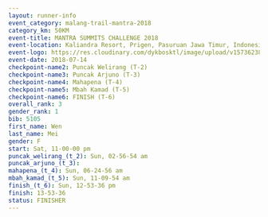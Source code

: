 ```yaml
---
layout: runner-info 
event_category: malang-trail-mantra-2018 
category_km: 50KM 
event-title: MANTRA SUMMITS CHALLENGE 2018 
event-location: Kaliandra Resort, Prigen, Pasuruan Jawa Timur, Indonesia 
event-logo: https://res.cloudinary.com/dykbosktl/image/upload/v1573623800/Logo/mantra-hiam_fujkqd.png 
event-date: 2018-07-14 
checkpoint-name2: Puncak Welirang (T-2) 
checkpoint-name3: Puncak Arjuno (T-3) 
checkpoint-name4: Mahapena (T-4) 
checkpoint-name5: Mbah Kamad (T-5) 
checkpoint-name6: FINISH (T-6) 
overall_rank: 3
gender_rank: 1
bib: 5105
first_name: Wen
last_name: Mei
gender: F
start: Sat, 11-00-00 pm
puncak_welirang_(t_2): Sun, 02-56-54 am
puncak_arjuno_(t_3): 
mahapena_(t_4): Sun, 06-24-56 am
mbah_kamad_(t_5): Sun, 11-09-54 am
finish_(t_6): Sun, 12-53-36 pm
finish: 13-53-36
status: FINISHER
---
```

